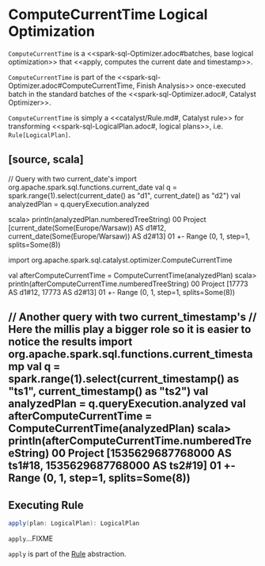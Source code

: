# ComputeCurrentTime Logical Optimization

`ComputeCurrentTime` is a <<spark-sql-Optimizer.adoc#batches, base logical optimization>> that <<apply, computes the current date and timestamp>>.

`ComputeCurrentTime` is part of the <<spark-sql-Optimizer.adoc#ComputeCurrentTime, Finish Analysis>> once-executed batch in the standard batches of the <<spark-sql-Optimizer.adoc#, Catalyst Optimizer>>.

`ComputeCurrentTime` is simply a <<catalyst/Rule.md#, Catalyst rule>> for transforming <<spark-sql-LogicalPlan.adoc#, logical plans>>, i.e. `Rule[LogicalPlan]`.

[source, scala]
----
// Query with two current_date's
import org.apache.spark.sql.functions.current_date
val q = spark.range(1).select(current_date() as "d1", current_date() as "d2")
val analyzedPlan = q.queryExecution.analyzed

scala> println(analyzedPlan.numberedTreeString)
00 Project [current_date(Some(Europe/Warsaw)) AS d1#12, current_date(Some(Europe/Warsaw)) AS d2#13]
01 +- Range (0, 1, step=1, splits=Some(8))

import org.apache.spark.sql.catalyst.optimizer.ComputeCurrentTime

val afterComputeCurrentTime = ComputeCurrentTime(analyzedPlan)
scala> println(afterComputeCurrentTime.numberedTreeString)
00 Project [17773 AS d1#12, 17773 AS d2#13]
01 +- Range (0, 1, step=1, splits=Some(8))

// Another query with two current_timestamp's
// Here the millis play a bigger role so it is easier to notice the results
import org.apache.spark.sql.functions.current_timestamp
val q = spark.range(1).select(current_timestamp() as "ts1", current_timestamp() as "ts2")
val analyzedPlan = q.queryExecution.analyzed
val afterComputeCurrentTime = ComputeCurrentTime(analyzedPlan)
scala> println(afterComputeCurrentTime.numberedTreeString)
00 Project [1535629687768000 AS ts1#18, 1535629687768000 AS ts2#19]
01 +- Range (0, 1, step=1, splits=Some(8))
----

## <span id="apply"> Executing Rule

```scala
apply(plan: LogicalPlan): LogicalPlan
```

`apply`...FIXME

`apply` is part of the [Rule](../catalyst/Rule.md#apply) abstraction.
